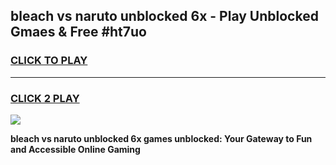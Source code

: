 
## bleach vs naruto unblocked 6x - Play Unblocked Gmaes & Free #ht7uo
<h3>
<a href="https://news.freeplayer.one?title=bleach_vs_naruto_unblocked_6x&ref=24F">CLICK TO PLAY</a></h3>
<hr>

<h3>
<a href="https://news.freeplayer.one?title=bleach_vs_naruto_unblocked_6x&ref=24F">CLICK 2 PLAY</a>
  
</h3>

<a href="https://news.freeplayer.one?title=bleach_vs_naruto_unblocked_6x&ref=24F/"><img src="https://clearcache.store/games.png"></a>


**bleach vs naruto unblocked 6x games unblocked: Your Gateway to Fun and Accessible Online Gaming**
